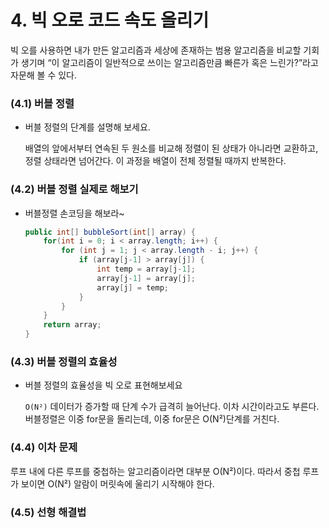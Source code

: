 # 4. 빅 오로 코드 속도 올리기

빅 오를 사용하면 내가 만든 알고리즘과 세상에 존재하는 범용 알고리즘을 비교할 기회가 생기며 “이 알고리즘이 일반적으로 쓰이는 알고리즘만큼 빠른가 혹은 느린가?”라고 자문해 볼 수 있다.

### (4.1) 버블 정렬

- 버블 정렬의 단계를 설명해 보세요.

  배열의 앞에서부터 연속된 두 원소를 비교해 정렬이 된 상태가 아니라면 교환하고, 정렬 상태라면 넘어간다.
  이 과정을 배열이 전체 정렬될 때까지 반복한다.

### (4.2) 버블 정렬 실제로 해보기

- 버블정렬 손코딩을 해보라~
  ```java
  public int[] bubbleSort(int[] array) {
      for(int i = 0; i < array.length; i++) {
          for (int j = 1; j < array.length - i; j++) {
              if (array[j-1] > array[j]) {
                  int temp = array[j-1];
                  array[j-1] = array[j];
                  array[j] = temp;
              }
          }
      }
      return array;
  }
  ```

### (4.3) 버블 정렬의 효율성

- 버블 정렬의 효율성을 빅 오로 표현해보세요

  `O(N²)`
  데이터가 증가할 때 단계 수가 급격히 늘어난다. 이차 시간이라고도 부른다.
  버블정렬은 이중 for문을 돌리는데, 이중 for문은 O(N²)단계를 거친다.

### (4.4) 이차 문제

루프 내에 다른 루프를 중첩하는 알고리즘이라면 대부분 O(N²)이다. 따라서 중첩 루프가 보이면 O(N²) 알람이 머릿속에 울리기 시작해야 한다.

### (4.5) 선형 해결법
